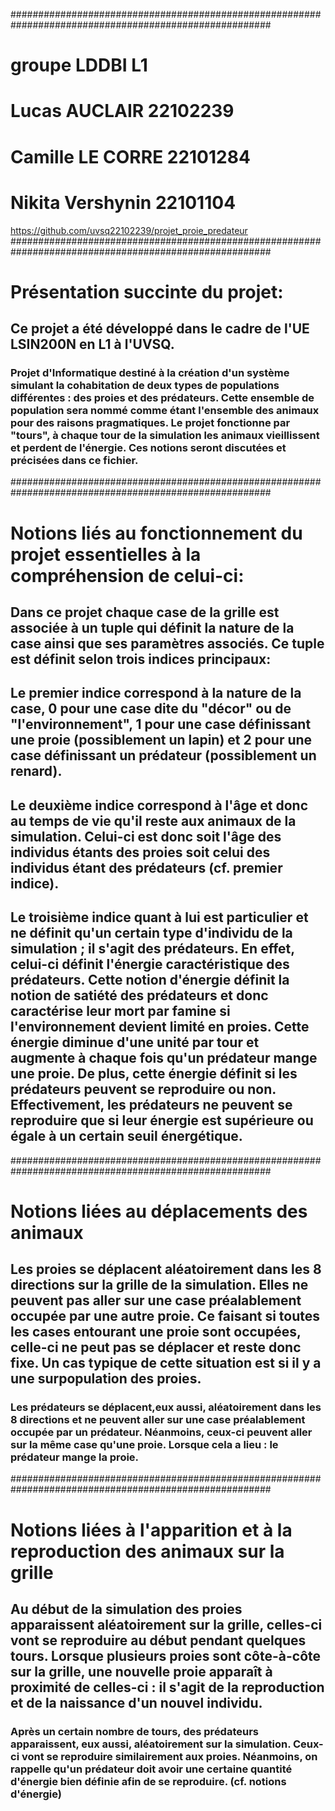 #######################################################################################################
# groupe LDDBI L1
# Lucas AUCLAIR 22102239
# Camille LE CORRE 22101284
# Nikita Vershynin 22101104


https://github.com/uvsq22102239/projet_proie_predateur
#######################################################################################################
# Présentation succinte du projet:


## Ce projet a été développé dans le cadre de l'UE LSIN200N en L1 à l'UVSQ.


### Projet d'Informatique destiné à la création d'un système simulant la cohabitation de deux types de populations différentes : des proies et des prédateurs. Cette ensemble de population sera nommé comme étant l'ensemble des animaux pour des raisons pragmatiques. Le projet fonctionne par "tours", à chaque tour de la simulation les animaux vieillissent et perdent de l'énergie. Ces notions seront discutées et précisées dans ce fichier.

#######################################################################################################
# Notions liés au fonctionnement du projet essentielles à la compréhension de celui-ci:


## Dans ce projet chaque case de la grille est associée à un tuple qui définit la nature de la case ainsi que ses paramètres associés. Ce tuple est définit selon trois indices principaux:

## Le premier indice correspond à la nature de la case, 0 pour une case dite du "décor" ou de "l'environnement", 1 pour une case définissant une proie (possiblement un lapin) et 2 pour une case définissant un prédateur (possiblement un renard).

## Le deuxième indice correspond à l'âge et donc au temps de vie qu'il reste aux animaux de la simulation. Celui-ci est donc soit l'âge des individus étants des proies soit celui des individus étant des prédateurs (cf. premier indice).

## Le troisième indice quant à lui est particulier et ne définit qu'un certain type d'individu de la simulation ; il s'agit des prédateurs. En effet, celui-ci définit l'énergie caractéristique des prédateurs. Cette notion d'énergie définit la notion de satiété des prédateurs et donc caractérise leur mort par famine si l'environnement devient limité en proies. Cette énergie diminue d'une unité par tour et augmente à chaque fois qu'un prédateur mange une proie. De plus, cette énergie définit si les prédateurs peuvent se reproduire ou non. Effectivement, les prédateurs ne peuvent se reproduire que si leur énergie est supérieure ou égale à un certain seuil énergétique.

#######################################################################################################
# Notions liées au déplacements des animaux

## Les proies se déplacent aléatoirement dans les 8 directions sur la grille de la simulation. Elles ne peuvent pas aller sur une case préalablement occupée par une autre proie. Ce faisant si toutes les cases entourant une proie sont occupées, celle-ci ne peut pas se déplacer et reste donc fixe. Un cas typique de cette situation est si il y a une surpopulation des proies.

### Les prédateurs se déplacent,eux aussi, aléatoirement dans les 8 directions et ne peuvent aller sur une case préalablement occupée par un prédateur. Néanmoins, ceux-ci peuvent aller sur la même case qu'une proie. Lorsque cela a lieu : le prédateur mange la proie.

#######################################################################################################
# Notions liées à l'apparition et à la reproduction des animaux sur la grille

## Au début de la simulation des proies apparaissent aléatoirement sur la grille, celles-ci vont se reproduire au début pendant quelques tours. Lorsque plusieurs proies sont côte-à-côte sur la grille, une nouvelle proie apparaît à proximité de celles-ci : il s'agit de la reproduction et de la naissance d'un nouvel individu.

### Après un certain nombre de tours, des prédateurs apparaissent, eux aussi, aléatoirement sur la simulation. Ceux-ci vont se reproduire similairement aux proies. Néanmoins, on rappelle qu'un prédateur doit avoir une certaine quantité d'énergie bien définie afin de se reproduire. (cf. notions d'énergie)



